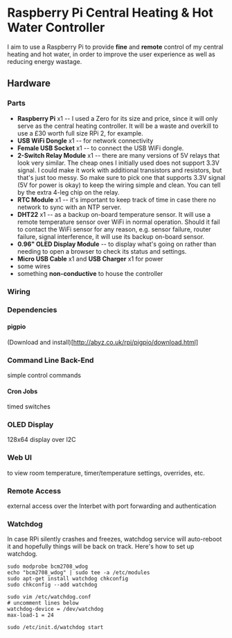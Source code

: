 # Raspberry Pi Central Heating & Hot Water Controller #

I aim to use a Raspberry Pi to provide **fine** and **remote** control of my central heating and hot water, in order to improve the user experience as well as reducing energy wastage.

## Hardware ##

### Parts ###

- **Raspberry Pi** x1 -- I used a Zero for its size and price, since it will only serve as the central heating controller. It will be a waste and overkill to use a £30 worth full size RPi 2, for example.
- **USB WiFi Dongle** x1 -- for network connectivity
- **Female USB Socket** x1 -- to connect the USB WiFi dongle.
- **2-Switch Relay Module** x1 -- there are many versions of 5V relays that look very similar. The cheap ones I initially used does not support 3.3V signal. I could make it work with additional transistors and resistors, but that's just too messy. So make sure to pick one that supports 3.3V signal (5V for power is okay) to keep the wiring simple and clean. You can tell by the extra 4-leg chip on the relay.
- **RTC Module** x1 -- it's important to keep track of time in case there no network to sync with an NTP server.
- **DHT22** x1 -- as a backup on-board temperature sensor. It will use a remote temperature sensor over WiFi in normal operation. Should it fail to contact the WiFi sensor for any reason, e.g. sensor failure, router failure, signal interference, it will use its backup on-board sensor.
- **0.96" OLED Display Module** -- to display what's going on rather than needing to open a browser to check its status and settings.
- **Micro USB Cable** x1 and **USB Charger** x1 for power
- some wires
- something **non-conductive** to house the controller


### Wiring ###


### Dependencies ###

#### pigpio ####

(Download and install)[http://abyz.co.uk/rpi/pigpio/download.html]


### Command Line Back-End ###

simple control commands

#### Cron Jobs ####

timed switches

### OLED Display ###

128x64 display over I2C

### Web UI ###

to view room temperature, timer/temperature settings, overrides, etc.

### Remote Access ###

external access over the Interbet with port forwarding and authentication

### Watchdog ###

In case RPi silently crashes and freezes, watchdog service will auto-reboot it and hopefully things will be back on track.
Here's how to set up watchdog.

    sudo modprobe bcm2708_wdog
    echo "bcm2708_wdog" | sudo tee -a /etc/modules
    sudo apt-get install watchdog chkconfig
    sudo chkconfig --add watchdog

    sudo vim /etc/watchdog.conf
    # uncomment lines below
    watchdog-device = /dev/watchdog
    max-load-1 = 24

    sudo /etc/init.d/watchdog start